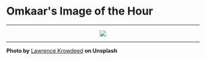 # Omkaar's Image of the Hour

---

<div align="center">

<a href="https://unsplash.com/photos/people-gather-at-an-outdoor-concert-venue-at-sunset-yOwMYGlJR5k">
  <img src="https://images.unsplash.com/photo-1752496134012-0836f4917b99?crop=entropy&cs=tinysrgb&fit=max&fm=jpg&ixid=M3w3NjA2Nzh8MHwxfHJhbmRvbXx8fHx8fHx8fDE3NTM3MDc2MDB8&ixlib=rb-4.1.0&q=80&w=1080" style="max-width:100%; height:auto;">
</a>



</div>

---

**Photo by** [Lawrence Krowdeed](https://unsplash.com/@krowdeed) **on Unsplash**
